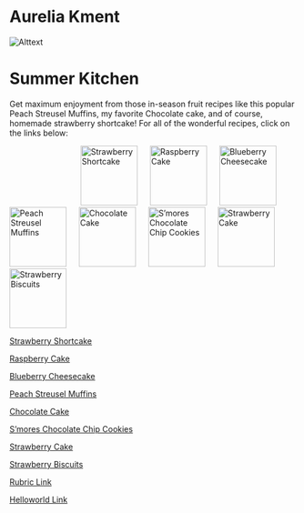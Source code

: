 


  






# Aurelia Kment

![Alttext](https://images.immediate.co.uk/production/volatile/sites/30/2022/05/Raspberry-cake-92db1a0.jpg?quality=90&webp=true&resize=300,272)


# Summer Kitchen #
<p> Get maximum enjoyment from those in-season fruit recipes like this popular Peach Streusel Muffins, my favorite Chocolate cake, and of course,  homemade strawberry shortcake! For all of the wonderful recipes, click on the links below:
</p>

<p><a href="https://aurelia2024.github.io/Page-1/"><img src="https://sallysbakingaddiction.com/wp-content/uploads/2022/04/strawberry-shortcake-whipped-cream-biscuits.jpg" alt="Strawberry Shortcake" style="width:100px;height:105px;margin-left:125px;margin-right:18px;" /></a>
<a href="https://aurelia2024.github.io/Page-2/"><img src="https://images.immediate.co.uk/production/volatile/sites/30/2022/05/Raspberry-cake-92db1a0.jpg"                        quality=90&webp=true&resize=300,272" alt="Raspberry Cake" style="width:100px;height:105px;margin-right:18px;" /></a>
<a href="https://aurelia2024.github.io/page-3/"><img src="https://theloopywhisk.com/wp-content/uploads/2021/01/Blueberry-Cheesecake_730px-9.jpg.webp" alt="Blueberry Cheesecake" style="width:100px;height:105px;margin-right:18px;" /></a>
<a href="https://aurelia2024.github.io/page-4/"><img src="https://sallysbakingaddiction.com/wp-content/uploads/2014/07/peach-muffins.jpg" alt="Peach Streusel Muffins" style="width:100px;height:105px;margin-right:18px;" /></a>
<a href="https://aurelia2024.github.io/page-5/"><img src="https://sallysbakingaddiction.com/wp-content/uploads/2017/06/chocolate-zucchini-cake.jpg" alt="Chocolate Cake" style="width:100px;height:105px;margin-right:18px;" /></a>
<a href="https://aurelia2024.github.io/page-6/"><img src="https://sallysbakingaddiction.com/wp-content/uploads/2012/04/smores-chocolate-chip-cookies-5.jpg" alt="S’mores Chocolate Chip Cookies" style="width:100px;height:105px;margin-right:18px;" /></a>
<a href="https://aurelia2024.github.io/page-7/"><img src="https://sallysbakingaddiction.com/wp-content/uploads/2017/12/homemade-strawberry-cake-4.jpg" alt="Strawberry Cake" style="width:100px;height:105px;margin-right:18px;" /></a>
<a href="https://aurelia2024.github.io/page-8/"><img src="https://sallysbakingaddiction.com/wp-content/uploads/2020/01/strawberry-shortcake-biscuit-cookies.jpg" alt="Strawberry Biscuits" style="width:100px;height:105px;margin-right:18px;" /></a>
  

</p>

[Strawberry Shortcake](https://aurelia2024.github.io/Page-1/)

[Raspberry Cake](https://aurelia2024.github.io/Page-2/)

[Blueberry Cheesecake](https://aurelia2024.github.io/page-3/)

[Peach Streusel Muffins](https://aurelia2024.github.io/page-4/)

[Chocolate Cake](https://aurelia2024.github.io/page-5/)

[S’mores Chocolate Chip Cookies](https://aurelia2024.github.io/page-6/)

[Strawberry Cake](https://aurelia2024.github.io/page-7/) 

[Strawberry Biscuits](https://aurelia2024.github.io/page-8/)

[Rubric Link](https://aurelia2024.github.io/rubric/)

[Helloworld Link](https://aurelia2024.github.io/Helloworld/)

